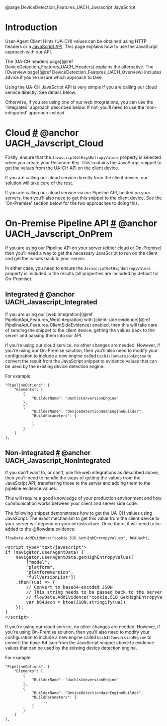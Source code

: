 @page DeviceDetection_Features_UACH_Javascript JavaScript

# Introduction

User-Agent Client Hints (UA-CH) values can be obtained using HTTP headers or 
a [JavaScript API](https://developer.mozilla.org/en-US/docs/Web/API/User-Agent_Client_Hints_API).
This page explains how to use the JavaScript approach with our API.

The [UA-CH headers page](@ref DeviceDetection_Features_UACH_Headers) explains the alternative.
The [Overview page](@ref DeviceDetection_Features_UACH_Overview) includes advice if you're unsure which approach to take.

Using the UA-CH JavaScript API is very simple if you are calling our cloud service directly. 
See details below.

Otherwise, if you are using one of our web integrations, you can use the 'Integrated' 
approach described below. If not, you'll need to use the 'non-integrated' approach instead.

# Cloud <a href="#UACH_Javscript_Cloud">#</a> @anchor UACH_Javscript_Cloud

Firstly, ensure that the `JavascriptGetHighEntropyValues` property is selected when 
you create your Resource Key. This contains the JavaScript snippet to get the values from 
the UA-CH API on the client device.

If you are calling our cloud service directly from the client device, our solution will take care 
of the rest.

If you are calling our cloud service via our Pipeline API, hosted on your servers, then you'll
also need to get this snippet to the client device. See the 'On-Premise' section below for
the two approaches to doing this.

# On-Premise Pipeline API <a href="#UACH_Javscript_OnPrem">#</a> @anchor UACH_Javscript_OnPrem

If you are using our Pipeline API on your server (either cloud or On-Premise) then you'll
need a way to get the necessary JavaScript to run on the client and get the values back
to your server.

In either case, you need to ensure the `JavascriptGetHighEntropyValues` property is included 
in the results (all properties are included by default for On-Premise).

## Integrated <a href="#UACH_Javascript_Integrated">#</a> @anchor UACH_Javascript_Integrated

If you are using our [web integration](@ref PipelineApi_Features_WebIntegration) with 
[client-side evidence](@ref PipelineApi_Features_ClientSideEvidence) enabled, then this will take 
care of sending the snippet to the client device, getting the values back to the server and 
passing them into our API.

If you're using our cloud service, no other changes are needed.
However, if you're using our On-Premise solution, then you'll also need to modify your configuration 
to include a new engine called `UachJsConversionEngine` to convert the result from the 
JavaScript snippet to evidence values that can be used by the existing device detection engine.

For example:

```
"PipelineOptions": {
    "Elements": [
        {
            "BuilderName": "UachJsConversionEngine"
        },
        {
            "BuilderName": "DeviceDetectionHashEngineBuilder",
            "BuildParameters": {
                ...
            }
        }
    ]
},
```

## Non-integrated <a href="#UACH_Javascript_NonIntegrated">#</a> @anchor UACH_Javascript_NonIntegrated

If you don't want to, or can't, use the web integrations as described above, then you'll need to 
handle the steps of getting the values from the JavaScript API, transferring those to the server
and adding them to the pipeline evidence values.

This will require a good knowledge of your production environment and how communication works 
between your client and server side code.

The following snippet demonstrates how to get the UA-CH values using JavaScript.
The exact mechanism to get this value from the client device to your server will depend on your 
infrastructure. Once there, it will need to be added to the @flowdata evidence:

```
flowData.AddEvidence("cookie.51D_GetHighEntropyValues", b64Uach);
```

<div class="c-code__block c-code__block--outline">
<pre>
&lt;script type="text/javascript"&gt;
if (navigator.userAgentData) {
    navigator.userAgentData.getHighEntropyValues(
        ["model",
        "platform",
        "platformVersion",
        "fullVersionList"])
    .then((ua) => { 
        // Convert to base64-encoded JSON
        // This string needs to be passed back to the server and added to evidence. E.g.
        // flowData.AddEvidence("cookie.51D_GetHighEntropyValues", b64Uach);
        var b64Uach = btoa(JSON.stringify(ua));        
    });
}
&lt;/script&gt;
</pre>
</div>

If you're using our cloud service, no other changes are needed.
However, if you're using On-Premise solution, then you'll also need to modify your configuration 
to include a new engine called `UachJsConversionEngine` to convert the base-64 json from the 
JavaScript snippet above to evidence values that can be used by the existing device detection engine.

For example:

```
"PipelineOptions": {
    "Elements": [
        {
            "BuilderName": "UachJsConversionEngine"
        },
        {
            "BuilderName": "DeviceDetectionHashEngineBuilder",
            "BuildParameters": {
                ...
            }
        }
    ]
},
```
